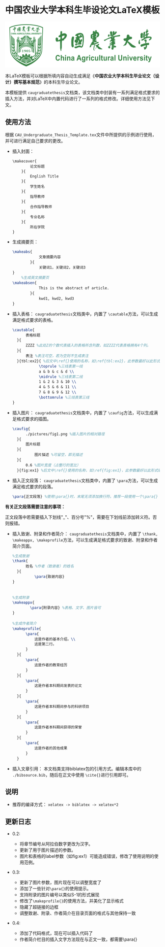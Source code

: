 # 中国农业大学本科生毕设论文LaTeX模板

![](https://github.com/Wubeizhongxinghua/CAU-Undergraduate-Thesis-Template/blob/main/pictures/CAU.png)

本LaTeX模板可以根据所填内容自动生成满足《**中国农业大学本科生毕业论文（设计）撰写基本规范**》的本科生毕业论文。

本模板提供 `caugraduatethesis`文档类，该文档类中封装有一系列满足格式要求的插入方法，并对LaTeX中内置代码进行了一系列的格式修改。详细使用方法见下文。

## 使用方法

根据 `CAU_Undergraduate_Thesis_Template.tex`文件中所提供的示例进行使用，并可进行满足自己要求的更改。

+ 插入封面：

  ```TeX
  \makecover{
          论文标题
      }{
          English Title
      }{
          学生姓名
      }{
          指导教师
      }{
          合作指导教师
      }{
          专业名称
      }{
          所在学院
  }
  ```
+ 生成摘要页：

  ```tex
  \makeabs{
              文章摘要内容
          }{
              关键词1，关键词2，关键词3
  }
      %生成英文摘要页
  \makeabsen{
              This is the abstract of article.
          }{
              kwd1, kwd2, kwd3
  }
  ```
+ 插入表格：
  `caugraduatethesis`文档类中，内置了 `\cautable`方法，可以生成满足格式要求的表格。

  ```tex
  \cautable{
  		表格标题
  	}{
  		ZZZZ %此处Z的个数代表插入的表格所含列数，如ZZZZ代表表格拥有4个列。
  	}{
  		表注 %表注可空，若为空则不生成表注
  	}{tbl:ex2}{ %后文中\ref{}使用的名称，如\ref{tbl:ex2}，此参数最好以此形式编写，不推荐换行、缩进等，可能造成错误    %以下插入表格具体内容
              \toprule %三线表第一线
              a & b & c & d \\
              \midrule %三线表第二线
              1 & 2 & 3 & 10 \\
              4 & 5 & 6 & 11 \\
              7 & 8 & 9 & 12 \\
              \bottomrule %三线表第三线
  }
  ```
+ 插入图片：
  `caugraduatethesis`文档类中，内置了 `\caufig`方法，可以生成满足格式要求的插图。

  ```tex
  \caufig{
  		./pictures/fig1.png %插入图片的相对路径
  	}{
  		图片标题
  	}{
    		图片描述 %可留空，即无描述
   	}{
		0.6 %图片宽度（占整行的宽比）
	}{fig:ex1} %后文中\ref{}使用的名称，如\ref{fig:ex1}，此参数最好以此形式编写，不推荐换行、缩进等，可能造成错误。
  ```
+ 插入正文段落：
  `caugraduatethesis`文档类中，内置了 `\para`方法，可以生成满足格式要求的段落。

  ```tex
  \para{正文段落} %使用\para{}时，末尾无须添加换行符。推荐一段使用一个\para{}
  ```

**有关正文段落需要注意的事项：**

正文段落中若需要插入下划线"\_"、百分号"%"，需要在下划线前添加转义符。否则报错。


+ 插入致谢、附录和作者简介：
  `caugraduatethesis`文档类中，内置了 `\thank, \makeappx, \makeprofile`方法，可以生成满足格式要求的致谢、附录和作者简介页面。

  ```tex
  %生成致谢
  \thank{
  		姓名 %作者（致谢者）的姓名
  	}{
          	\para{致谢内容}
  }


  %生成附录
  \makeappx{
          \para{附录内容} %表格、文字、图片皆可
  }

  %生成作者简介
  \makeprofile{
        \para{
            这是作者的基本介绍。\\
            这是第二行。
        }
    }{
        \para{
            这是作者的教育经历
        }
    }{
        \para{
            这是作者本科期间发表的论文
        }
    }{
        \para{
            这是作者本科期间参与的科研项目
        }
    }{
        \para{
            这是作者本科期间获得的荣誉
        }
    }{
        \para{
            这是作者的其他成果
        }
    }
  ```
+ 插入文章引用：
  本文档类支持biblatex包的引用方式。编辑本库中的 `./bibsource.bib`，随后在正文中使用 `\cite{}`进行引用即可。

## 说明

+ 推荐的编译方式：
  `xelatex -> biblatex -> xelatex*2`

## 更新日志

+ 0.2:

  + 将章节编号从阿拉伯数字更改为汉字。
  + 更新了用于图片描述的参数。
  + 图片和表格的label参数（如fig:ex1）可能造成错误，修改了使用说明的使用范例。

+ 0.3:
  + 更新了图片参数，图片现在可以调整宽度了
  + 添加了一些针对`\para{}`的使用提示。
  + 支持附录的图片编号以类似S-1的形式展现
  + 修改了`\makeprofile{}`的使用方法，并美化了显示格式
  + 隐藏了超链接的边框
  + 调整致谢、附录、作者简介在目录页面的格式与其他保持一致

+ 0.4:
  + 添加了代码格式，现在可以插入代码了
  + 作者简介栏目的插入文字方法现在与正文一致，都需要\para{}

